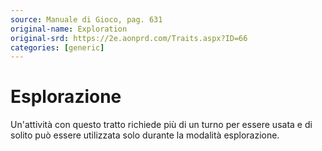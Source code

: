 ```yaml
---
source: Manuale di Gioco, pag. 631
original-name: Exploration
original-srd: https://2e.aonprd.com/Traits.aspx?ID=66
categories: [generic]
---
```


# Esplorazione

Un'attività con questo tratto richiede più di un turno per essere usata e di
solito può essere utilizzata solo durante la modalità esplorazione.
